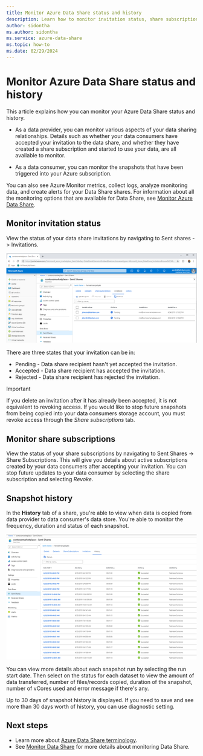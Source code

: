 ```yaml
---
title: Monitor Azure Data Share status and history
description: Learn how to monitor invitation status, share subscriptions, and snapshot history for Azure Data Share 
author: sidontha
ms.author: sidontha
ms.service: azure-data-share
ms.topic: how-to
ms.date: 02/29/2024
---
```


# Monitor Azure Data Share status and history

This article explains how you can monitor your Azure Data Share status and history.

- As a data provider, you can monitor various aspects of your data sharing relationships. Details such as whether your data consumers have accepted your invitation to the data share, and whether they have created a share subscription and started to use your data, are all available to monitor.

- As a data consumer, you can monitor the snapshots that have been triggered into your Azure subscription.

You can also see Azure Monitor metrics, collect logs, analyze monitoring data, and create alerts for your Data Share shares. For information about all the monitoring options that are available for Data Share, see [Monitor Azure Data Share](monitor-data-share.md).

## Monitor invitation status

View the status of your data share invitations by navigating to Sent shares -> Invitations.

![Invitation status](./media/invitation-status.png "Invitation status")

There are three states that your invitation can be in:

* Pending - Data share recipient hasn't yet accepted the invitation.
* Accepted - Data share recipient has accepted the invitation.
* Rejected - Data share recipient has rejected the invitation.

> [!IMPORTANT]
> If you delete an invitation after it has already been accepted, it is not equivalent to revoking access. If you would like to stop future snapshots from being copied into your data consumers storage account, you must revoke access through the *Share subscriptions* tab.

## Monitor share subscriptions

View the status of your share subscriptions by navigating to Sent Shares -> Share Subscriptions. This will give you details about active subscriptions created by your data consumers after accepting your invitation. You can stop future updates to your data consumer by selecting the share subscription and selecting *Revoke*.

## Snapshot history

In the **History** tab of a share, you're able to view when data is copied from data provider to data consumer's data store. You're able to monitor the frequency, duration and status of each snapshot.

![Screenshot shows Sent Shares in the Azure portal.](./media/sent-shares.png "Snapshot history")

You can view more details about each snapshot run by selecting the run start date. Then select on the status for each dataset to view the amount of data transferred, number of files/records copied, duration of the snapshot, number of vCores used and error message if there's any.

Up to 30 days of snapshot history is displayed. If you need to save and see more than 30 days worth of history, you can use diagnostic setting.

## Next steps

- Learn more about [Azure Data Share terminology](terminology.md).
- See [Monitor Data Share](monitor-data-share.md) for more details about monitoring Data Share.

